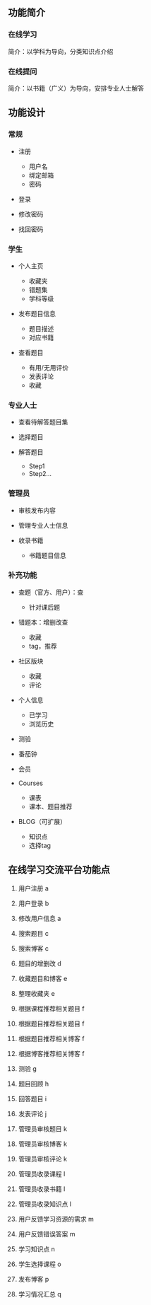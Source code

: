 ## 功能简介

### 在线学习

简介：以学科为导向，分类知识点介绍

### 在线提问

简介：以书籍（广义）为导向，安排专业人士解答

## 功能设计

### 常规

- 注册
  - 用户名
  - 绑定邮箱
  - 密码

- 登录

- 修改密码

- 找回密码

### 学生

- 个人主页
  - 收藏夹
  - 错题集
  - 学科等级

- 发布题目信息
  - 题目描述
  - 对应书籍

- 查看题目
  - 有用/无用评价
  - 发表评论
  - 收藏

### 专业人士

- 查看待解答题目集

- 选择题目

- 解答题目
  - Step1
  - Step2...

### 管理员

- 审核发布内容

- 管理专业人士信息

- 收录书籍
  - 书籍题目信息


### 补充功能

- 查题（官方、用户）：查
  - 针对课后题

- 错题本：增删改查
  - 收藏
  - tag，推荐

- 社区版块
  - 收藏
  - 评论

- 个人信息
  - 已学习
  - 浏览历史

- 测验

- 番茄钟

- 会员

- Courses
  - 课表
  - 课本、题目推荐

- BLOG（可扩展）
  - 知识点
  - 选择tag


## 在线学习交流平台功能点

01. 用户注册 a

02. 用户登录 b

03. 修改用户信息 a

04. 搜索题目 c

05. 搜索博客 c

06. 题目的增删改 d

07. 收藏题目和博客 e

08. 整理收藏夹 e

09. 根据课程推荐相关题目 f

10. 根据题目推荐相关题目 f

11. 根据题目推荐相关博客 f

12. 根据博客推荐相关博客 f

13. 测验 g

14. 题目回顾 h

15. 回答题目 i

16. 发表评论 j

17. 管理员审核题目 k

18. 管理员审核博客 k

19. 管理员审核评论 k

20. 管理员收录课程 l

21. 管理员收录书籍 l

22. 管理员收录知识点 l

23. 用户反馈学习资源的需求 m

24. 用户反馈错误答案 m

25. 学习知识点 n

26. 学生选择课程 o

27. 发布博客 p

28. 学习情况汇总 q
